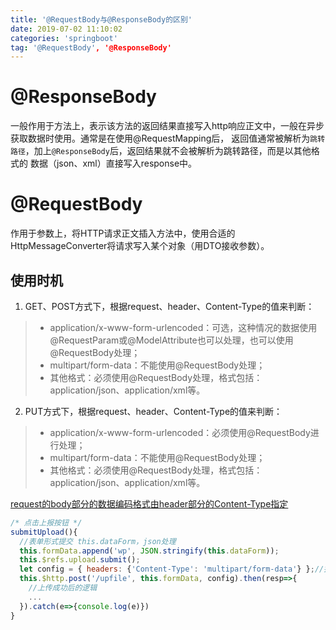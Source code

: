 ```yaml
---
title: '@RequestBody与@ResponseBody的区别'
date: 2019-07-02 11:10:02
categories: 'springboot'
tag: '@RequestBody', '@ResponseBody'
---
```

# @ResponseBody
一般作用于方法上，表示该方法的返回结果直接写入http响应正文中，一般在异步获取数据时使用。通常是在使用@RequestMapping后，
返回值通常被解析为`跳转路径`，加上`@ResponseBody`后，返回结果就不会被解析为跳转路径，而是以其他格式的
数据（json、xml）直接写入response中。

# @RequestBody
作用于参数上，将HTTP请求正文插入方法中，使用合适的HttpMessageConverter将请求写入某个对象（用DTO接收参数）。

## 使用时机
1. GET、POST方式下，根据request、header、Content-Type的值来判断：  
>- application/x-www-form-urlencoded：可选，这种情况的数据使用@RequestParam或@ModelAttribute也可以处理，也可以使用@RequestBody处理；
>- multipart/form-data：不能使用@RequestBody处理；
>- 其他格式：必须使用@RequestBody处理，格式包括：application/json、application/xml等。

2. PUT方式下，根据request、header、Content-Type的值来判断：  
>- application/x-www-form-urlencoded：必须使用@RequestBody进行处理；
>- multipart/form-data：不能使用@RequestBody处理；
>- 其他格式：必须使用@RequestBody处理，格式包括：application/json、application/xml等。

[request的body部分的数据编码格式由header部分的Content-Type指定](#)
```js
/* 点击上报按钮 */
submitUpload(){
  //表单形式提交 this.dataForm，json处理
  this.formData.append('wp', JSON.stringify(this.dataForm));
  this.$refs.upload.submit();
  let config = { headers: {'Content-Type': 'multipart/form-data'} };//指定表单类型提交
  this.$http.post('/upfile', this.formData, config).then(resp=>{
    //上传成功后的逻辑
    ...
  }).catch(e=>{console.log(e)})
}
```